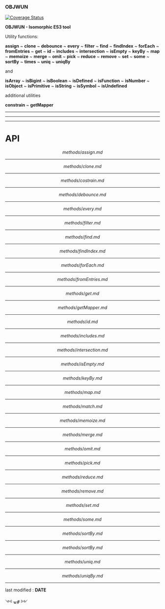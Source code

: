 ### OBJWUN

[![Coverage Status](https://coveralls.io/repos/github/fedeghe/objwun/badge.svg?branch=master)](https://coveralls.io/github/fedeghe/objwun?branch=master)



**OBJWUN - Isomorphic ES3 tool**

Utility functions:   

**assign** ~ **clone** ~ **debounce** ~ **every** ~ **filter** ~ **find** ~ **findIndex** ~ **forEach** ~ **fromEntries** ~ **get** ~ **id** ~ **includes** ~ **intersection** ~ **isEmpty** ~ **keyBy** ~ **map** ~ **memoize** ~ **merge** ~ **omit** ~ **pick** ~ **reduce** ~ **remove** ~ **set** ~ **some** ~ **sortBy** ~ **times** ~ **uniq** ~ **uniqBy**

 and  

**isArray** ~ **isBigint** ~ **isBoolean** ~ **isDefined** ~ **isFunction** ~ **isNumber** ~ **isObject** ~ **isPrimitive** ~ **isString** ~ **isSymbol** ~ **isUndefined**  

additional utilities    

**constrain** ~ **getMapper**  

---
---
---

# API

$$methods/assign.md$$

---

$$methods/clone.md$$

---

$$methods/costrain.md$$

---

$$methods/debounce.md$$

---

$$methods/every.md$$

---

$$methods/filter.md$$

---

$$methods/find.md$$

---

$$methods/findIndex.md$$

---

$$methods/forEach.md$$

---

$$methods/fromEntries.md$$

---

$$methods/get.md$$

---

$$methods/getMapper.md$$

---

$$methods/id.md$$

---

$$methods/includes.md$$

---

$$methods/intersection.md$$

---

$$methods/isEmpty.md$$

---

$$methods/keyBy.md$$

---

$$methods/map.md$$

---

$$methods/match.md$$

---

$$methods/memoize.md$$

---

$$methods/merge.md$$

---

$$methods/omit.md$$

---

$$methods/pick.md$$

---

$$methods/reduce.md$$

---

$$methods/remove.md$$

---

$$methods/set.md$$

---

$$methods/some.md$$

---

$$methods/sortBy.md$$

---

$$methods/sortBy.md$$

---

$$methods/uniq.md$$

---

$$methods/uniqBy.md$$

---

last modified : __DATE__

༺ ᚗᚌ ༻ 
